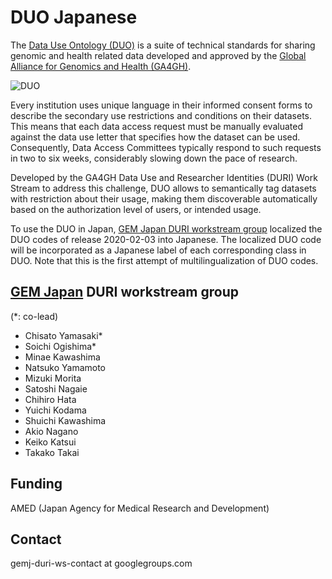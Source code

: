# DUO Japanese

The [Data Use Ontology (DUO)](https://github.com/EBISPOT/DUO) is a suite of technical standards for sharing genomic and health related data developed and approved by the [Global Alliance for Genomics and Health (GA4GH)](https://www.ga4gh.org/).

![DUO](https://www.ga4gh.org/wp-content/uploads/DUO-WPFI-850x425-v3.png)

Every institution uses unique language in their informed consent forms to describe the secondary use restrictions and conditions on their datasets. This means that each data access request must be manually evaluated against the data use letter that specifies how the dataset can be used. Consequently, Data Access Committees typically respond to such requests in two to six weeks, considerably slowing down the pace of research.

Developed by the GA4GH Data Use and Researcher Identities (DURI) Work Stream to address this challenge, DUO allows to semantically tag datasets with restriction about their usage, making them discoverable automatically based on the authorization level of users, or intended usage.

To use the DUO in Japan, [GEM Japan DURI workstream group](https://github.com/gemjapan/DURI) localized the DUO codes of release 2020-02-03 into Japanese. The localized DUO code will be incorporated as a Japanese label of each corresponding class in DUO.  Note that this is the first attempt of multilingualization of DUO codes. 

## [GEM Japan](https://www.amed.go.jp/en/aboutus/collaboration/ga4gh_gem_japan.html) DURI workstream group
(*: co-lead)
- Chisato Yamasaki* 
- Soichi Ogishima*
- Minae Kawashima
- Natsuko Yamamoto
- Mizuki Morita
- Satoshi Nagaie
- Chihiro Hata
- Yuichi Kodama
- Shuichi Kawashima
- Akio Nagano
- Keiko Katsui
- Takako Takai

## Funding

AMED (Japan Agency for Medical Research and Development)

## Contact

gemj-duri-ws-contact at googlegroups.com
